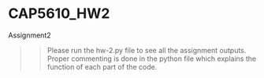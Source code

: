 # CAP5610_HW2
Assignment2
>> Please run the hw-2.py file to see all the assignment outputs. Proper commenting is done in the python file which explains the function of each part of the code.
